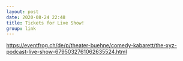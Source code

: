 ```yaml
---
layout: post
date: 2020-08-24 22:48
title: Tickets for Live Show!
group: link
---
```


https://eventfrog.ch/de/p/theater-buehne/comedy-kabarett/the-xyz-podcast-live-show-6795032761062635524.html
